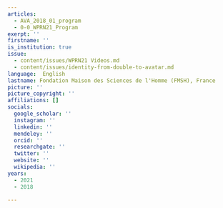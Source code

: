 ```yaml
---
articles:
  - AVA_2018_01_program
  - 0-0_WPRN21_Program
exerpt: ''
firstname: ''
is_institution: true
issue:
  - content/issues/WPRN21 Videos.md
  - content/issues/identity-from-double-to-avatar.md
language:  English
lastname: Fondation Maison des Sciences de l'Homme (FMSH), France
picture: ''
picture_copyright: ''
affiliations: []
socials:
  google_scholar: ''
  instagram: ''
  linkedin: ''
  mendeley: ''
  orcid: ''
  researchgate: ''
  twitter: ''
  website: ''
  wikipedia: ''
years:
  - 2021
  - 2018

---
```

